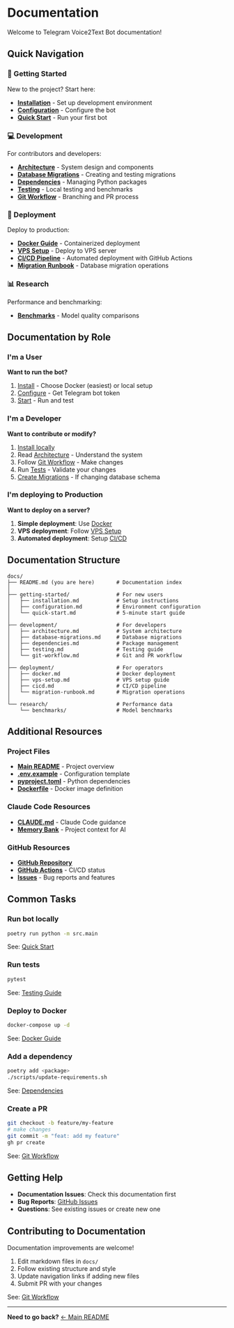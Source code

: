# Documentation

Welcome to Telegram Voice2Text Bot documentation!

## Quick Navigation

### 🚀 Getting Started

New to the project? Start here:

- **[Installation](getting-started/installation.md)** - Set up development environment
- **[Configuration](getting-started/configuration.md)** - Configure the bot
- **[Quick Start](getting-started/quick-start.md)** - Run your first bot

### 💻 Development

For contributors and developers:

- **[Architecture](development/architecture.md)** - System design and components
- **[Database Migrations](development/database-migrations.md)** - Creating and testing migrations
- **[Dependencies](development/dependencies.md)** - Managing Python packages
- **[Testing](development/testing.md)** - Local testing and benchmarks
- **[Git Workflow](development/git-workflow.md)** - Branching and PR process

### 🚢 Deployment

Deploy to production:

- **[Docker Guide](deployment/docker.md)** - Containerized deployment
- **[VPS Setup](deployment/vps-setup.md)** - Deploy to VPS server
- **[CI/CD Pipeline](deployment/cicd.md)** - Automated deployment with GitHub Actions
- **[Migration Runbook](deployment/migration-runbook.md)** - Database migration operations

### 📊 Research

Performance and benchmarking:

- **[Benchmarks](research/benchmarks/)** - Model quality comparisons

## Documentation by Role

### I'm a User

**Want to run the bot?**

1. [Install](getting-started/installation.md) - Choose Docker (easiest) or local setup
2. [Configure](getting-started/configuration.md) - Get Telegram bot token
3. [Start](getting-started/quick-start.md) - Run and test

### I'm a Developer

**Want to contribute or modify?**

1. [Install locally](getting-started/installation.md#method-1-local-development-poetry)
2. Read [Architecture](development/architecture.md) - Understand the system
3. Follow [Git Workflow](development/git-workflow.md) - Make changes
4. Run [Tests](development/testing.md) - Validate your changes
5. [Create Migrations](development/database-migrations.md) - If changing database schema

### I'm deploying to Production

**Want to deploy on a server?**

1. **Simple deployment**: Use [Docker](deployment/docker.md)
2. **VPS deployment**: Follow [VPS Setup](deployment/vps-setup.md)
3. **Automated deployment**: Setup [CI/CD](deployment/cicd.md)

## Documentation Structure

```
docs/
├── README.md (you are here)       # Documentation index
│
├── getting-started/               # For new users
│   ├── installation.md            # Setup instructions
│   ├── configuration.md           # Environment configuration
│   └── quick-start.md             # 5-minute start guide
│
├── development/                   # For developers
│   ├── architecture.md            # System architecture
│   ├── database-migrations.md     # Database migrations
│   ├── dependencies.md            # Package management
│   ├── testing.md                 # Testing guide
│   └── git-workflow.md            # Git and PR workflow
│
├── deployment/                    # For operators
│   ├── docker.md                  # Docker deployment
│   ├── vps-setup.md               # VPS setup guide
│   ├── cicd.md                    # CI/CD pipeline
│   └── migration-runbook.md       # Migration operations
│
└── research/                      # Performance data
    └── benchmarks/                # Model benchmarks
```

## Additional Resources

### Project Files

- **[Main README](../README.md)** - Project overview
- **[.env.example](../.env.example)** - Configuration template
- **[pyproject.toml](../pyproject.toml)** - Python dependencies
- **[Dockerfile](../Dockerfile)** - Docker image definition

### Claude Code Resources

- **[CLAUDE.md](../CLAUDE.md)** - Claude Code guidance
- **[Memory Bank](../memory-bank/)** - Project context for AI

### GitHub Resources

- **[GitHub Repository](https://github.com/konstantinbalakin/telegram-voice2text-bot)**
- **[GitHub Actions](https://github.com/konstantinbalakin/telegram-voice2text-bot/actions)** - CI/CD status
- **[Issues](https://github.com/konstantinbalakin/telegram-voice2text-bot/issues)** - Bug reports and features

## Common Tasks

### Run bot locally
```bash
poetry run python -m src.main
```
See: [Quick Start](getting-started/quick-start.md)

### Run tests
```bash
pytest
```
See: [Testing Guide](development/testing.md)

### Deploy to Docker
```bash
docker-compose up -d
```
See: [Docker Guide](deployment/docker.md)

### Add a dependency
```bash
poetry add <package>
./scripts/update-requirements.sh
```
See: [Dependencies](development/dependencies.md)

### Create a PR
```bash
git checkout -b feature/my-feature
# make changes
git commit -m "feat: add my feature"
gh pr create
```
See: [Git Workflow](development/git-workflow.md)

## Getting Help

- **Documentation Issues**: Check this documentation first
- **Bug Reports**: [GitHub Issues](https://github.com/konstantinbalakin/telegram-voice2text-bot/issues)
- **Questions**: See existing issues or create new one

## Contributing to Documentation

Documentation improvements are welcome!

1. Edit markdown files in `docs/`
2. Follow existing structure and style
3. Update navigation links if adding new files
4. Submit PR with your changes

See: [Git Workflow](development/git-workflow.md)

---

**Need to go back?** [← Main README](../README.md)
